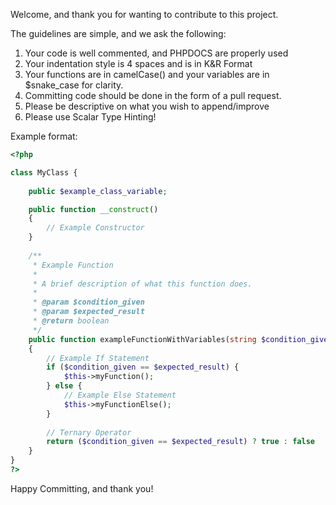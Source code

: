 Welcome, and thank you for wanting to contribute to this project.

The guidelines are simple, and we ask the following:
1. Your code is well commented, and PHPDOCS are properly used
2. Your indentation style is 4 spaces and is in K&R Format
3. Your functions are in camelCase() and your variables are in $snake_case for clarity.
4. Committing code should be done in the form of a pull request.
5. Please be descriptive on what you wish to append/improve
6. Please use Scalar Type Hinting!

Example format:
```php
<?php

class MyClass {
    
    public $example_class_variable;

    public function __construct()
    {
        // Example Constructor
    }
    
    /**
     * Example Function
     *
     * A brief description of what this function does.
     * 
     * @param $condition_given
     * @param $expected_result
     * @return boolean
     */
    public function exampleFunctionWithVariables(string $condition_given, string $expected_result) : boolean
    {
        // Example If Statement
        if ($condition_given == $expected_result) {
            $this->myFunction();
        } else {
            // Example Else Statement  
            $this->myFunctionElse();
        }
        
        // Ternary Operator
        return ($condition_given == $expected_result) ? true : false
    }
}
?>
```


Happy Committing, and thank you!
